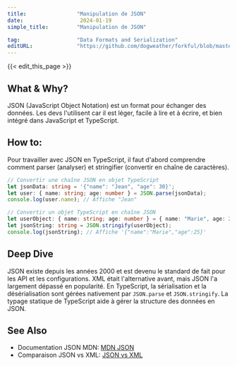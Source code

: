 ```yaml
---
title:                "Manipulation de JSON"
date:                  2024-01-19
simple_title:         "Manipulation de JSON"

tag:                  "Data Formats and Serialization"
editURL:              "https://github.com/dogweather/forkful/blob/master/content/fr/typescript/working-with-json.md"
---
```


{{< edit_this_page >}}

## What & Why?
JSON (JavaScript Object Notation) est un format pour échanger des données. Les devs l'utilisent car il est léger, facile à lire et à écrire, et bien intégré dans JavaScript et TypeScript.

## How to:
Pour travailler avec JSON en TypeScript, il faut d'abord comprendre comment parser (analyser) et stringifier (convertir en chaîne de caractères).

```typescript
// Convertir une chaîne JSON en objet TypeScript
let jsonData: string = '{"name": "Jean", "age": 30}';
let user: { name: string; age: number } = JSON.parse(jsonData);
console.log(user.name); // Affiche "Jean"

// Convertir un objet TypeScript en chaîne JSON
let userObject: { name: string; age: number } = { name: "Marie", age: 25 };
let jsonString: string = JSON.stringify(userObject);
console.log(jsonString); // Affiche '{"name":"Marie","age":25}'
```

## Deep Dive
JSON existe depuis les années 2000 et est devenu le standard de fait pour les API et les configurations. XML était l'alternative avant, mais JSON l'a largement dépassé en popularité. En TypeScript, la sérialisation et la désérialisation sont gérées nativement par `JSON.parse` et `JSON.stringify`. La typage statique de TypeScript aide à gérer la structure des données en JSON.

## See Also
- Documentation JSON MDN: [MDN JSON](https://developer.mozilla.org/fr/docs/Learn/JavaScript/Objects/JSON)
- Comparaison JSON vs XML: [JSON vs XML](https://www.w3schools.com/js/js_json_xml.asp)
